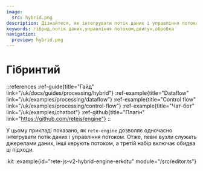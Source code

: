 ```yaml
---
image:
  src: hybrid.png
description: Дізнайтеся, як інтегрувати потік даних і управління потоком за допомогою rete-engine. Цей приклад демонструє, як певні вузли служать джерелами даних, інші керують потоком, а третій набір поєднує обидва ці підходи
keywords: гібрид,потік даних,управління потоком,двигун,обробка
navigation:
  preview: hybrid.png
---
```


# Гібринтий

::references
:ref-guide{title="Гайд" link="/uk/docs/guides/processing/hybrid"}
:ref-example{title="Dataflow" link="/uk/examples/processing/dataflow"}
:ref-example{title="Control flow" link="/uk/examples/processing/control-flow"}
:ref-example{title="Чат-бот" link="/uk/examples/chatbot"}
:ref-github{title="Плагін" link="https://github.com/retejs/engine"}
::

У цьому прикладі показано, як `rete-engine` дозволяє одночасно інтегрувати потік даних і управління потоком. Отже, певні вузли служать джерелами даних, інші керують потоком, а третій набір включає обидва ці підходи.

:kit
:example{id="rete-js-v2-hybrid-engine-erkdtu" module="/src/editor.ts"}
